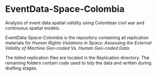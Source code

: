 
<!-- README.md is generated from README.Rmd. Please edit that file -->

# EventData-Space-Colombia

Analysis of event data spatial validity using Colombian civil war and
continuous spatial models.

<!-- badges: start -->
<!-- badges: end -->

EventData-Space-Colombia is the repository containing all replication
materials for *Human Rights Violations in Space: Assessing the External
Validity of Machine Geo-coded Vs. Human Geo-coded Data*.

The tidied replication files are located in the Replication directory.
The remaining folders contain code used to tidy the data and written
during drafting stages.
